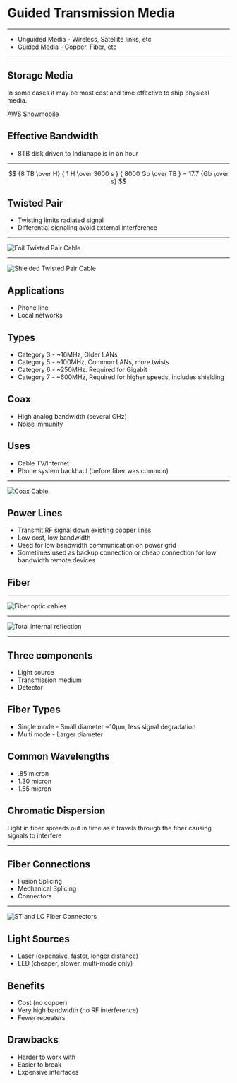 Guided Transmission Media
=========================

---

- Unguided Media - Wireless, Satellite links, etc
- Guided Media - Copper, Fiber, etc

---

Storage Media
-------------

In some cases it may be most cost and time effective to ship physical media.

[AWS Snowmobile](https://aws.amazon.com/snowmobile/)

Effective Bandwidth
-------------------

- 8TB disk driven to Indianapolis in an hour

---

$$ {8 TB \over H} { 1 H \over 3600 s } { 8000 Gb \over TB } = 17.7  {Gb \over s} $$

Twisted Pair
------------

- Twisting limits radiated signal
- Differential signaling avoid external interference

---

![Foil Twisted Pair Cable](https://upload.wikimedia.org/wikipedia/commons/2/21/FTP_cable3.jpg)

---

![Shielded Twisted Pair Cable](https://upload.wikimedia.org/wikipedia/commons/e/ee/S-FTP_CAT_7.jpg)

Applications
------------

- Phone line
- Local networks

Types
-----

- Category 3 - ~16MHz, Older LANs
- Category 5 - ~100MHz, Common LANs, more twists
- Category 6 - ~250MHz. Required for Gigabit
- Category 7 - ~600MHz, Required for higher speeds, includes shielding

Coax
----

- High analog bandwidth (several GHz)
- Noise immunity

Uses
----

- Cable TV/Internet
- Phone system backhaul (before fiber was common)

---

![Coax Cable](https://upload.wikimedia.org/wikipedia/commons/thumb/f/f4/Coaxial_cable_cutaway.svg/640px-Coaxial_cable_cutaway.svg.png)

Power Lines
-----------

- Transmit RF signal down existing copper lines
- Low cost, low bandwidth
- Used for low bandwidth communication on power grid
- Sometimes used as backup connection or cheap connection for low bandwidth remote devices

Fiber
-----

---

![Fiber optic cables](https://upload.wikimedia.org/wikipedia/commons/4/49/Fibreoptic.jpg)

---

![Total internal reflection](https://upload.wikimedia.org/wikipedia/commons/thumb/4/46/Optical-fibre.svg/640px-Optical-fibre.svg.png)

---

Three components
----------------

- Light source
- Transmission medium
- Detector

Fiber Types
-----------

- Single mode - Small diameter ~10µm, less signal degradation
- Multi mode - Larger diameter

Common Wavelengths
------------------

- .85 micron
- 1.30 micron
- 1.55 micron

Chromatic Dispersion
--------------------

Light in fiber spreads out in time as it travels through the fiber causing signals to interfere

---

Fiber Connections
-----------------

- Fusion Splicing
- Mechanical Splicing
- Connectors

---

![ST and LC Fiber Connectors](https://upload.wikimedia.org/wikipedia/commons/3/3b/MMF_optical.jpg)

Light Sources
-------------

- Laser (expensive, faster, longer distance)
- LED (cheaper, slower, multi-mode only)

Benefits
--------

- Cost (no copper)
- Very high bandwidth (no RF interference)
- Fewer repeaters

Drawbacks
---------

- Harder to work with
- Easier to break
- Expensive interfaces
